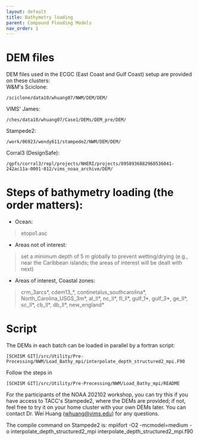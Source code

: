 ```yaml
---
layout: default
title: Bathymetry loading
parent: Compound Flooding Models
nav_order: 1
---
```


# DEM files
DEM files used in the ECGC (East Coast and Gulf Coast) setup are provided on these clusters:\
W&M's Sciclone: 
```
/sciclone/data10/whuang07/NWM/DEM/DEM/
```
VIMS' James: 
```
/ches/data10/whuang07/Case1/DEMs/DEM_pre/DEM/
```
Stampede2: 
```
/work/06923/wendy611/stampede2/NWM/DEM/DEM/
```
Corral3 (DesignSafe): 
```
/gpfs/corral3/repl/projects/NHERI/projects/8958936882960536041-242ac11a-0001-012/vims_noaa_archive/DEM/
```

# Steps of bathymetry loading (the order matters):
- Ocean:
> etopo1.asc
- Areas not of interest:
> set a minimum depth of 5 m globally to prevent wetting/drying (e.g., near the Caribbean islands; the areas of interest will be dealt with next)
- Areas of interest, Coastal zones:
> crm_3arcs\*, cdem13_\*, continetalus_southcarolina\*, North_Carolina_USGS_3m\*, al_ll\*, nc_ll\*, fl_ll\*, gulf_1\*, gulf_3\*, ge_ll\*, sc_ll\*, cb_ll\*, db_ll\*, new_england\*

# Script
The DEMs in each batch can be loaded in parallel by a fortran script:
```
[SCHISM GIT]/src/Utility/Pre-Processing/NWM/Load_Bathy_mpi/interpolate_depth_structured2_mpi.F90
```
Follow the steps in
```
[SCHISM GIT]/src/Utility/Pre-Processing/NWM/Load_Bathy_mpi/README
```
For the participants of the NOAA 202102 workshop, you can try this if you have access to TACC's Stampede2, where the DEMs are provided; if not, feel free to try it on your home cluster with your own DEMs later. You can contact Dr. Wei Huang (whuang@vims.edu) for any questions.

The compile command on Stampede2 is: mpiifort -O2 -mcmodel=medium -o interpolate_depth_structured2_mpi interpolate_depth_structured2_mpi.f90
